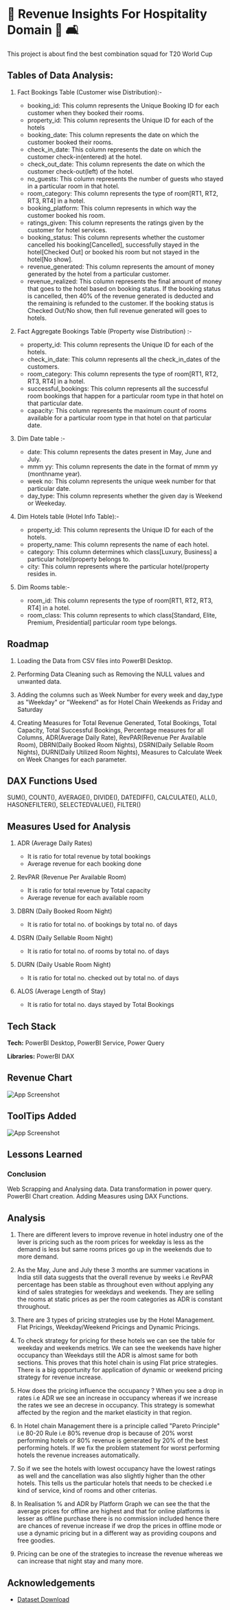 
# 🏩 Revenue Insights For Hospitality Domain 🏨 🛋

This project is about find the best combination squad for T20 World Cup

## Tables of Data Analysis:

1. Fact Bookings Table (Customer wise Distribution):-
    - booking_id: This column represents the Unique Booking ID for each customer when they booked their rooms.
    - property_id: This column represents the Unique ID for each of the hotels
    - booking_date: This column represents the date on which the customer booked their rooms.
    - check_in_date: This column represents the date on which the customer check-in(entered) at the hotel.
    - check_out_date: This column represents the date on which the customer check-out(left) of the hotel.
    - no_guests: This column represents the number of guests who stayed in a particular room in that hotel.
    - room_category: This column represents the type of room[RT1, RT2, RT3, RT4] in a hotel.
    - booking_platform: This column represents in which way the customer booked his room.
    - ratings_given: This column represents the ratings given by the customer for hotel services.
    - booking_status: This column represents whether the customer cancelled his booking[Cancelled], 
      successfully stayed in the hotel[Checked Out] or booked his room but not stayed in the hotel[No show].
    - revenue_generated: This column represents the amount of money generated by the hotel from a particular customer.
    - revenue_realized: This column represents the final amount of money that goes to the hotel based on booking status. 
      If the booking status is cancelled, then 40% of the revenue generated is deducted and the remaining is refunded to the customer. 
      If the booking status is Checked Out/No show, then full revenue generated will goes to hotels.

2. Fact Aggregate Bookings Table (Property wise Distribution) :-
    - property_id: This column represents the Unique ID for each of the hotels.
    - check_in_date: This column represents all the check_in_dates of the customers.
    - room_category: This column represents the type of room[RT1, RT2, RT3, RT4] in a hotel.
    - successful_bookings: This column represents all the successful room bookings that happen for a particular room type 
      in that hotel on that particular date.
    - capacity: This column represents the maximum count of rooms available for a particular room type in that hotel on 
      that particular date.

3. Dim Date table :-
    - date: This column represents the dates present in May, June and July.
    - mmm yy: This column represents the date in the format of mmm yy (monthname year).
    - week no: This column represents the unique week number for that particular date.
    - day_type: This column represents whether the given day is Weekend or Weekeday.

4. Dim Hotels table (Hotel Info Table):-
    - property_id: This column represents the Unique ID for each of the hotels.
    - property_name: This column represents the name of each hotel.
    - category: This column determines which class[Luxury, Business] a particular hotel/property belongs to. 
    - city: This column represents where the particular hotel/property resides in.

5. Dim Rooms table:-
   - room_id: This column represents the type of room[RT1, RT2, RT3, RT4] in a hotel.
   - room_class: This column represents to which class[Standard, Elite, Premium, Presidential] 
     particular room type belongs.

## Roadmap

1. Loading the Data from CSV files into PowerBI Desktop.

2. Performing Data Cleaning such as Removing the NULL values and unwanted data. 

3. Adding the columns such as Week Number for every week and day_type as "Weekday" or "Weekend"
   as for Hotel Chain Weekends as Friday and Saturday

4. Creating Measures for Total Revenue Generated, Total Bookings, Total Capacity,
   Total Successful Bookings, Percentage measures for all Columns, ADR(Average Daily Rate), 
   RevPAR(Revenue Per Available Room), DBRN(Daily Booked Room Nights), DSRN(Daily Sellable Room Nights), 
   DURN(Daily Utilized Room Nights), Measures to Calculate Week on Week Changes for each 
   parameter. 

## DAX Functions Used

SUM(), COUNT(), AVERAGE(), DIVIDE(), DATEDIFF(), CALCULATE(), ALL(), HASONEFILTER(), 
SELECTEDVALUE(), FILTER() 

## Measures Used for Analysis 

1. ADR (Average Daily Rates)
   - It is ratio for total revenue by total bookings 
   - Average revenue for each booking done

2. RevPAR (Revenue Per Available Room)
   - It is ratio for total revenue by Total capacity
   - Average revenue for each available room

3. DBRN (Daily Booked Room Night)
   - It is ratio for total no. of bookings by total no. of days

4. DSRN (Daily Sellable Room Night)
   - It is ratio for total no. of rooms by total no. of days

5. DURN (Daily Usable Room Night)
   - It is ratio for total no. checked out by total no. of days

6. ALOS (Average Length of Stay)
   - It is ratio for total no. days stayed by Total Bookings

## Tech Stack

**Tech:** PowerBI Desktop, PowerBI Service, Power Query

**Libraries:** PowerBI DAX


## Revenue Chart

![App Screenshot](https://github.com/Darshbhi99/T20-World-Cup-Playing-11/blob/main/Images/Openers.png?raw=true)


## ToolTips Added 

![App Screenshot](https://github.com/Darshbhi99/T20-World-Cup-Playing-11/blob/main/Images/playing11.png?raw=true)


## Lessons Learned

### Conclusion
Web Scrapping and Analysing data. Data transformation in power query.
PowerBI Chart creation. Adding Measures using DAX Functions.

## Analysis 
1. There are different levers to improve revenue in hotel industry one of the lever is pricing
   such as the room prices for weekday is less as the demand is less but same rooms prices go 
   up in the weekends due to more demand.

2. As the May, June and July these 3 months are summer vacations in India still data suggests 
   that the overall revenue by weeks i.e RevPAR percentage has been stable as throughout even 
   without applying any kind of sales strategies for weekdays and weekends. They are selling 
   the rooms at static prices as per the room categories as ADR is constant throughout. 

3. There are 3 types of pricing strategies use by the Hotel Management. Flat Pricings, 
   Weekday/Weekend Pricings and Dynamic Pricings.

4. To check strategy for pricing for these hotels we can see the table for weekday and weekends
   metrics. We can see the weekends have higher occupancy than Weekdays still the ADR is almost
   same for both sections. This proves that this hotel chain is using Flat price strategies. 
   There is a big opportunity for application of dynamic or weekend pricing strategy for revenue 
   increase.

5. How does the pricing influence the occupancy ?
   When you see a drop in rates i.e ADR we see an increase in occupancy whereas if we increase 
   the rates  we see an decrese in occupancy. This strategy is somewhat affected by the region 
   and the market elasticity in that region.

6. In Hotel chain Management there is a principle called "Pareto Principle" i.e 80-20 Rule i.e
   80% revenue drop is because of 20% worst performing hotels or 80% revenue is generated by 20%
   of the best performing hotels. If we fix the problem statement for worst performing hotels the
   revenue increases automatically.

7. So if we see the hotels with lowest occupancy have the lowest ratings as well and the 
   cancellation was also slightly higher than the other hotels. This tells us the particular 
   hotels that needs to be checked i.e kind of service, kind of rooms and other criterias.

8. In Realisation % and ADR by Platform Graph  we can see the that the average prices for offline
   are highest and that for online platforms is lesser as offline purchase there is no commission 
   included hence there are chances of revenue increase if we drop the prices in offline mode or 
   use a dynamic pricing but in a different way as providing coupons and free goodies.

9. Pricing can be one of the strategies to increase the revenue whereas we can increase that night 
   stay and many more. 


## Acknowledgements

 - [Dataset Download](https://github.com/Darshbhi99/T20-World-Cup-Playing-11/tree/main/Raw%20Data)

